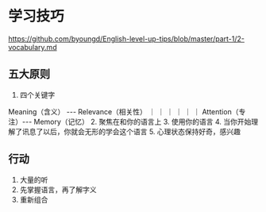 # 学习技巧

<https://github.com/byoungd/English-level-up-tips/blob/master/part-1/2-vocabulary.md>

## 五大原则  

1. 四个关键字

  Meaning（含义） --- Relevance（相关性）
  ｜                      ｜
  ｜                      ｜
  ｜                      ｜
  Attention（专注）--- Memory（记忆）
2. 聚焦在和你的语言上
3. 使用你的语言
4. 当你开始理解了讯息了以后，你就会无形的学会这个语言
5. 心理状态保持好奇，感兴趣

## 行动

1. 大量的听
2. 先掌握语言，再了解字义
3. 重新组合
